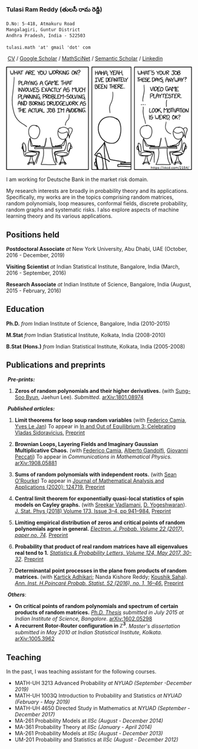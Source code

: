   
  <meta name="google-site-verification" content="XF4iQxFwQJpEJ0squr-5fYpfg33quOLuxM6ART_Wf0Y" />
  
  
### Tulasi Ram Reddy (తులసీ రామ రెడ్డి)
    D.No: 5-418, Atmakuru Road
    Mangalagiri, Guntur District
    Andhra Pradesh, India - 522503

    tulasi.math 'at' gmail 'dot' com


​    [CV](https://www.google.com/url?q=https%3A%2F%2Fwww.dropbox.com%2Fs%2F1q9w97twvrhotrn%2FTulasi_cv.pdf%3Fdl%3D0&sa=D&sntz=1&usg=AFQjCNEjyodjUncQ2pItMG-pcNWJHHD2mw)     /   [Google Scholar](https://scholar.google.com/citations?user=n7yu3-8AAAAJ&hl=en) /  [MathSciNet](https://www.google.com/url?q=https%3A%2F%2Fmathscinet.ams.org%2Fmathscinet%2FMRAuthorID%2F1144801&sa=D&sntz=1&usg=AFQjCNG0LKjNsO49t2IxU8-UP5NvFDdDKA) / [Semantic Scholar](https://www.semanticscholar.org/author/Tulasi-Ram-Reddy/102282231) / [Linkedin](https://www.linkedin.com/in/tulasiramreddy/)



[![Motivation](https://raw.githubusercontent.com/tulasiramreddy/tulasiramreddy.github.io/master/motivation.png)](https://xkcd.com/2154/ "What's even worse is, a month ago they transferred me to work on the game I was already playing, and suddenly I found myself procrastinating by playing the one I'd been assigned before. It's possible they're onto me and this is all part of the plan.")


I am working for Deutsche Bank in the market risk domain.

My research interests are broadly in probability theory and its applications. Specifically, my works are in the topics comprising random matrices, random polynomials, loop measures, conformal fields, discrete probability, random graphs and systematic risks. I also explore aspects of machine learning theory and its various applications.


## Positions held

**Postdoctoral Associate** *at* New York University, Abu Dhabi, UAE  (October, 2016 - December, 2019)

**Visiting Scientist** *at* Indian Statistical Institute, Bangalore, India (March, 2016 - September, 2016) 

**Research Associate** *at* Indian Institute of Science, Bangalore, India (August, 2015 - February, 2016)

## Education

**Ph.D.** *from* Indian Institute of Science, Bangalore, India (2010-2015)

**M.Stat** *from* Indian Statistical Institute, Kolkata, India (2008-2010)

**B.Stat (Hons.)** *from* Indian Statistical Institute, Kolkata, India (2005-2008)


## Publications and preprints



​        ***Pre-prints:***

1. **Zeros of random polynomials and their higher derivatives.** (with [Sung-Soo Byun](https://scholar.google.com/citations?user=d6ybGvMAAAAJ&hl=en), Jaehun Lee). *Submitted.* [arXiv:1801.08974](https://www.google.com/url?q=https%3A%2F%2Farxiv.org%2Fabs%2F1801.08974&sa=D&sntz=1&usg=AFQjCNF-j1ShNbl3AhQmkTz94go02ZQeww) 


​        ***Published articles:***
1. **Limit theorems for loop soup random variables**  (with [Federico Camia](https://www.google.com/url?q=https%3A%2F%2Fnyuad.nyu.edu%2Fen%2Facademics%2Fdivisions%2Fscience%2Ffaculty%2Ffederico-camia.html&sa=D&sntz=1&usg=AFQjCNGdLM53KwUnDPq5L63yI6JWUP9cVw), [Yves Le Jan](https://www.google.com/url?q=https%3A%2F%2Fwww.imo.universite-paris-saclay.fr%2F~lejan%2F&sa=D&sntz=1&usg=AFQjCNEKXqM8-SZgjPIs1tkWe365hj8Uag)) To appear in [In and Out of Equilibrium 3: Celebrating Vladas Sidoravicius.](https://www.springer.com/gp/book/9783030607531) [Preprint](https://www.google.com/url?q=https%3A%2F%2Farxiv.org%2Fabs%2F2002.00347&sa=D&sntz=1&usg=AFQjCNFMB5ibIdUZ2gOcDSPguqrxnqSBlA) 

2. **Brownian Loops, Layering Fields and Imaginary Gaussian Multiplicative Chaos.** (with [Federico Camia](https://www.google.com/url?q=https%3A%2F%2Fnyuad.nyu.edu%2Fen%2Facademics%2Fdivisions%2Fscience%2Ffaculty%2Ffederico-camia.html&sa=D&sntz=1&usg=AFQjCNGdLM53KwUnDPq5L63yI6JWUP9cVw), [Alberto Gandolfi](https://www.google.com/url?q=https%3A%2F%2Fnyuad.nyu.edu%2Fen%2Facademics%2Fdivisions%2Fscience%2Ffaculty%2Falberto-gandolfi.html&sa=D&sntz=1&usg=AFQjCNE4rEdkLB8q6DMxDuRFIay6-wr6jg), [Giovanni Peccati](https://www.google.com/url?q=https%3A%2F%2Fsites.google.com%2Fsite%2Fgiovannipeccati%2FHome&sa=D&sntz=1&usg=AFQjCNHHYw1r7qg8zvecgJB4NczU8_EA7g)) To appear in *Communications in Mathematical Physics.* [arXiv:1908.05881](https://www.google.com/url?q=https%3A%2F%2Farxiv.org%2Fabs%2F1908.05881&sa=D&sntz=1&usg=AFQjCNFiwjnPbhpsy7DRWX_0L_2Em1sDbg)


3. **Sums of random polynomials with independent roots.** (with [Sean O'Rourke](https://www.google.com/url?q=https%3A%2F%2Fmath.colorado.edu%2F~seor3821%2F&sa=D&sntz=1&usg=AFQjCNEoIZdaxCs2wKt0ZG1Aovg0-5in4w)) To appear in [Journal of Mathematical Analysis and Applications (2020): 124719.](http://www.sciencedirect.com/science/article/pii/S0022247X20308829) [Preprint](https://www.google.com/url?q=https%3A%2F%2Farxiv.org%2Fabs%2F1909.07939&sa=D&sntz=1&usg=AFQjCNExObPnzIP2Kop-2Syph-XSMKUKDQ)


4. **Central limit theorem for exponentially quasi-local statistics of spin models on Cayley graphs.**  (with [Sreekar Vadlamani](http://www.google.com/url?q=http%3A%2F%2Fmath.tifrbng.res.in%2F~sreekar%2FSite%2FHome.html&sa=D&sntz=1&usg=AFQjCNEJ3nsCsyE6QF5kUl_YTxt4W5qGag), [D. Yogeshwaran](https://www.google.com/url?q=https%3A%2F%2Fsites.google.com%2Fsite%2Fyogeshwaranacademics%2Fhome%3Fauthuser%3D0&sa=D&sntz=1&usg=AFQjCNG-1MZ6p2vSPQJXgNHs8H1cQdGV1g)).  [J. Stat. Phys (2018) Volume 173, Issue 3–4, pp 941–984.](https://www.google.com/url?q=https%3A%2F%2Flink.springer.com%2Farticle%2F10.1007%2Fs10955-018-2026-9&sa=D&sntz=1&usg=AFQjCNFXORnQMJuxpmmVj1Fq68NHJf4N9A)  [Preprint](http://www.google.com/url?q=http%3A%2F%2Fwww.arxiv.org%2Fabs%2F1709.10424&sa=D&sntz=1&usg=AFQjCNE5W4muyc1HnCEhKPl6UwWx04DY5w)
5. **Limiting empirical distribution of zeros and critical points of random polynomials agree in general.**   [*Electron. J. Probab. Volume 22 (2017), paper no. 74*](https://www.google.com/url?q=https%3A%2F%2Fprojecteuclid.org%2Feuclid.ejp%2F1505268105&sa=D&sntz=1&usg=AFQjCNHbzK-GMHDnYH1zmStd_E4EMZU_Fw)*.*  [Preprint](http://www.google.com/url?q=http%3A%2F%2Farxiv.org%2Fabs%2F1609.00675&sa=D&sntz=1&usg=AFQjCNFVYj26cd2n0PSJdCYvbBRFV0qPKA)
6. **Probability that product of real random matrices have all eigenvalues real tend to 1.**   [*Statistics & Probability Letters, Volume 124, May 2017, 30-32*](http://www.google.com/url?q=http%3A%2F%2Fwww.sciencedirect.com%2Fscience%2Farticle%2Fpii%2FS016771521730007X&sa=D&sntz=1&usg=AFQjCNG6XvPcrR1riAPcIRAa6ITOdCbvZg).  [Preprint](http://www.google.com/url?q=http%3A%2F%2Farxiv.org%2Fabs%2F1606.07581&sa=D&sntz=1&usg=AFQjCNEARqr6NAATHhQTy5iG7GP9A0fMyQ)
7. **Determinantal point processes in the plane from products of random matrices.**  (with [Kartick Adhikari](https://www.google.com/url?q=https%3A%2F%2Fsites.google.com%2Fsite%2Fkartickmath%2F&sa=D&sntz=1&usg=AFQjCNF5zfov3XP37_Rnae6QU5Dd1u_7RQ); Nanda Kishore Reddy; [Koushik Saha](https://www.google.com/url?q=https%3A%2F%2Fsites.google.com%2Fsite%2Fsahakou%2Fhome&sa=D&sntz=1&usg=AFQjCNHNKVh6atiqESnAlkQ3XtkMSV_YGg)).  [*Ann. Inst. H.Poincaré Probab. Statist. 52 (2016), no. 1, 16–46*.](http://www.google.com/url?q=http%3A%2F%2Fprojecteuclid.org%2Feuclid.aihp%2F1452089258&sa=D&sntz=1&usg=AFQjCNHr6kOgHjYB0fDMiiaIwqmtEui5EQ)   [Preprint](http://www.google.com/url?q=http%3A%2F%2Farxiv.org%2Fabs%2F1308.6817&sa=D&sntz=1&usg=AFQjCNEF_obWvk2gxsp9Np5d2zQNJJyaOA)

​        ***Others***:

- **On critical points of random polynomials and spectrum of certain products of random matrices.** [*Ph.D. Thesis*]( http://etd.iisc.ac.in/handle/2005/4001 ) *submitted in July 2015 at Indian Institute of Science, Bangalore*.  [arXiv:1602.05298](http://www.google.com/url?q=http%3A%2F%2Farxiv.org%2Fabs%2F1602.05298&sa=D&sntz=1&usg=AFQjCNEF7KG1i8z9DTwQwKRwUGyc44OIRw)
- **A recurrent Rotor-Router configuration in ℤ<sup>3</sup>**. *Master's dissertation submitted in May 2010 at Indian Statistical Institute, Kolkata.*  [arXiv:1005.3962](http://www.google.com/url?q=http%3A%2F%2Farxiv.org%2Fabs%2F1005.3962&sa=D&sntz=1&usg=AFQjCNEzRfCKeL1N9B8jbwuu4yFsW5NZEg)





## Teaching

In the past, I was teaching assistant for the following courses.

- MATH-UH 3213 Advanced Probability *at  NYUAD (September -December 2019)*
- MATH-UH 1003Q Introduction to Probability and Statistics *at NYUAD (February - May 2019)*
- MATH-UH 4650 Directed Study in Mathematics at *NYUAD (September -December 2017)*
- MA-261 Probability Models at *IISc  (August - December 2014)*
- MA-361 Probability Theory at *IISc (January - April 2014)*
- MA-261 Probability Models at *IISc (August - December 2013)*
- UM-201 Probability and Statistics at *IISc (August - December 2012)*



